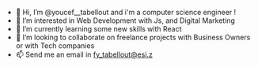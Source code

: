 - 👋 Hi, I’m @youcef__tabellout and i'm a computer science engineer !
- 👀 I’m interested in Web Development with Js, and Digital Marketing
- 🌱 I’m currently learning some new skills with React 
- 💞️ I’m looking to collaborate on freelance projects with Business Owners or with Tech companies
- 📫 Send me an email in fy_tabellout@esi.z

<!---
youcefTab/youcefTab is a ✨ special ✨ repository because its `README.md` (this file) appears on your GitHub profile.
You can click the Preview link to take a look at your changes.
--->
